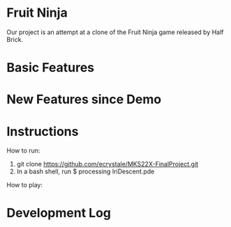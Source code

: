 # Fruit Ninja 
Our project is an attempt at a clone of the Fruit Ninja game released by Half Brick. 

# Basic Features

# New Features since Demo

# Instructions

How to run:
1. git clone https://github.com/ecrystale/MKS22X-FinalProject.git
2. In a bash shell, run
$ processing IriDescent.pde

How to play:

# Development Log
